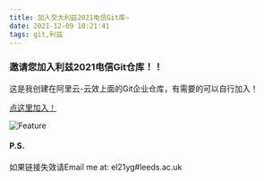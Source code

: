 ```yaml
---
title: 加入交大利兹2021电信Git库~
date: 2021-12-09 10:21:41
tags: git,利兹
---
```

### 邀请您加入利兹2021电信Git仓库！！
这是我创建在阿里云-云效上面的Git企业仓库，有需要的可以自行加入！

[点这里加入！](https://account-devops.aliyun.com/account/invite?sign=18087eb55b5fd1bf30439e52eabcace5&next_url=https%3A%2F%2Fcodeup.aliyun.com%3Forg_id%3D61b0b1875676a35a3b7db451 )

![Feature](QQ图片20211209101715.png)
#### P.S.
如果链接失效请Email me at: el21yg#leeds.ac.uk
